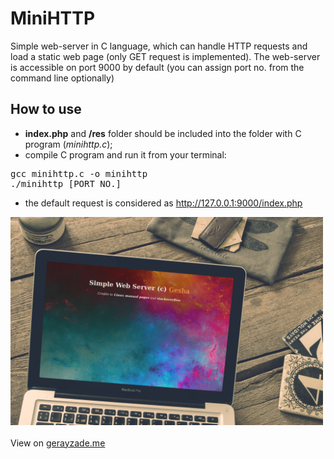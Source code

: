 # MiniHTTP
Simple web-server in C language, which can handle HTTP requests and load a static web page (only GET request is implemented). The web-server is accessible on port 9000 by default (you can assign port no. from the command line optionally)
## How to use
- <b>index.php</b> and <b>/res</b> folder should be included into the folder with C program (<i>minihttp.c</i>);
- compile C program and run it from your terminal:
<pre>
gcc minihttp.c -o minihttp
./minihttp [PORT NO.]
</pre>
- the default request is considered as http://127.0.0.1:9000/index.php
<img width="500px" src="mockup.jpg" />
<br/><br/>
View on <a href="http://www.gerayzade.me/dev/minihttp/" target="_blank">gerayzade.me</a>
